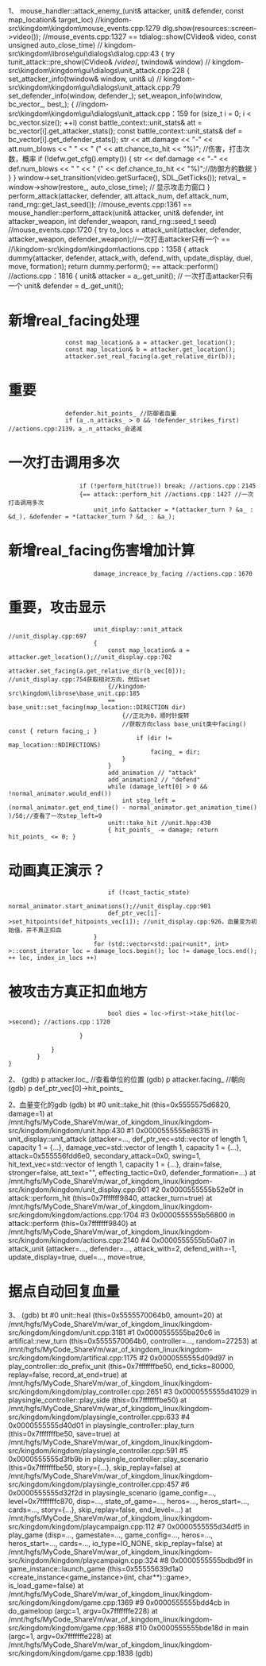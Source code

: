 1、
mouse_handler::attack_enemy_(unit& attacker, unit& defender, const map_location& target_loc) //kingdom-src\kingdom\kingdom\mouse_events.cpp:1279
    dlg.show(resources::screen->video()); //mouse_events.cpp:1327
    == tdialog::show(CVideo& video, const unsigned auto_close_time) // kingdom-src\kingdom\librose\gui\dialogs\dialog.cpp:43
    {
        try
            tunit_attack::pre_show(CVideo& /*video*/, twindow& window) // kingdom-src\kingdom\kingdom\gui\dialogs\unit_attack.cpp:228
            {
                set_attacker_info(twindow& window, unit& u) // kingdom-src\kingdom\kingdom\gui\dialogs\unit_attack.cpp:79
                set_defender_info(window, defender_);
                set_weapon_info(window, bc_vector_, best_);
                { //ingdom-src\kingdom\kingdom\gui\dialogs\unit_attack.cpp：159
                    for (size_t i = 0; i < bc_vector.size(); ++i)
                        const battle_context::unit_stats& att = bc_vector[i].get_attacker_stats();
                        const battle_context::unit_stats& def = bc_vector[i].get_defender_stats();
                        str << att.damage << "-" << att.num_blows << " "  << " (" << att.chance_to_hit << "%)"; //伤害，打击次数，概率
                        if (!defw.get_cfg().empty()) {
                            str << def.damage << "-" << def.num_blows << " "  << " (" << def.chance_to_hit << "%)";//防御方的数据
            }
                }
            }
            window->set_transition(video.getSurface(), SDL_GetTicks());
            retval_ = window->show(restore_, auto_close_time); // 显示攻击力窗口
    }
    perform_attack(attacker, defender, att.attack_num, def.attack_num, rand_rng::get_last_seed()); //mouse_events.cpp:1361
    == mouse_handler::perform_attack(unit& attacker, unit& defender,
	int attacker_weapon, int defender_weapon, rand_rng::seed_t seed) //mouse_events.cpp:1720
    {
        try
            to_locs = attack_unit(attacker, defender, attacker_weapon, defender_weapon);//一次打击attacker只有一个
            == //\kingdom-src\kingdom\kingdom\actions.cpp：1358
            {
                attack dummy(attacker, defender, attack_with, defend_with, update_display, duel, move, formation);
                return dummy.perform();
                == attack::perform() //actions.cpp：1816
                {
                    unit& attacker = a_.get_unit(); // 一次打击attacker只有一个
	                unit& defender = d_.get_unit();
# 新增real_facing处理
                    const map_location& a = attacker.get_location();
                    const map_location& b = attacker.get_location();
                    attacker.set_real_facing(a.get_relative_dir(b));
# 重要
                    defender.hit_points_ //防御者血量
                    if (a_.n_attacks_ > 0 && !defender_strikes_first) //actions.cpp:2139，a_.n_attacks_会递减
# 一次打击调用多次
			            if (!perform_hit(true)) break; //actions.cpp：2145
                        {== attack::perform_hit //actions.cpp：1427 //一次打击调用多次
                            unit_info &attacker = *(attacker_turn ? &a_ : &d_), &defender = *(attacker_turn ? &d_ : &a_);
# 新增real_facing伤害增加计算
                            damage_increace_by_facing //actions.cpp：1670
# 重要，攻击显示
                            unit_display::unit_attack //unit_display.cpp:697
                            {
                                const map_location& a = attacker.get_location();//unit_display.cpp:702
                                attacker.set_facing(a.get_relative_dir(b_vec[0])); //unit_display.cpp:754获取相对方向，然后set
                                {//kingdom-src\kingdom\librose\base_unit.cpp:185
                                == base_unit::set_facing(map_location::DIRECTION dir) 
                                    {//正北为0，顺时针旋转
                                    //获取方向class base_unit类中facing() const { return facing_; }
                                        if (dir != map_location::NDIRECTIONS)
                                            facing_ = dir;
                                    }
                                }
                                add_animation // "attack"
                                add_animation2 // "defend"
                                while (damage_left[0] > 0 && !normal_animator.would_end())
        			                int step_left = (normal_animator.get_end_time() - normal_animator.get_animation_time() )/50;//查看了一次step_left=9
                                unit::take_hit //unit.hpp:430
                                { hit_points_ -= damage; return hit_points_ <= 0; }
# 动画真正演示？
                                if (!cast_tactic_state)
                            		normal_animator.start_animations();//unit_display.cpp:901
                                def_ptr_vec[i]->set_hitpoints(def_hitpoints_vec[i]); //unit_display.cpp:926，血量变为初始值，并不真正扣血
                            }
                            for (std::vector<std::pair<unit*, int> >::const_iterator loc = damage_locs.begin(); loc != damage_locs.end(); ++ loc, index_in_locs ++)
# 被攻击方真正扣血地方
                                bool dies = loc->first->take_hit(loc->second); //actions.cpp：1720

                        }

                }
            }
    }

2、
(gdb) p attacker.loc_ //查看单位的位置
(gdb) p attacker.facing_  //朝向
(gdb) p def_ptr_vec[0]->hit_points_

2、血量变化的gdb
(gdb) bt
#0  unit::take_hit (this=0x5555575d6820, damage=1)
    at /mnt/hgfs/MyCode_ShareVm/war_of_kingdom_linux/kingdom-src/kingdom/kingdom/unit.hpp:430
#1  0x0000555555e86315 in unit_display::unit_attack (attacker=..., 
    def_ptr_vec=std::vector of length 1, capacity 1 = {...}, 
    damage_vec=std::vector of length 1, capacity 1 = {...}, 
    attack=0x555556fdd6e0, secondary_attack=0x0, swing=1, 
    hit_text_vec=std::vector of length 1, capacity 1 = {...}, drain=false, 
    stronger=false, att_text="", effecting_tactic=0x0, defender_formation=...)
    at /mnt/hgfs/MyCode_ShareVm/war_of_kingdom_linux/kingdom-src/kingdom/kingdom/unit_display.cpp:901
#2  0x0000555555b52e0f in attack::perform_hit (this=0x7fffffff9840, 
    attacker_turn=true)
    at /mnt/hgfs/MyCode_ShareVm/war_of_kingdom_linux/kingdom-src/kingdom/kingdom/actions.cpp:1704
#3  0x0000555555b56800 in attack::perform (this=0x7fffffff9840)
    at /mnt/hgfs/MyCode_ShareVm/war_of_kingdom_linux/kingdom-src/kingdom/kingdom/actions.cpp:2140
#4  0x0000555555b50a07 in attack_unit (attacker=..., defender=..., 
    attack_with=2, defend_with=-1, update_display=true, duel=..., move=true, 

# 据点自动回复血量
3、
(gdb) bt
#0  unit::heal (this=0x5555570064b0, amount=20) at /mnt/hgfs/MyCode_ShareVm/war_of_kingdom_linux/kingdom-src/kingdom/kingdom/unit.cpp:3181
#1  0x0000555555ba20c6 in artifical::new_turn (this=0x5555570064b0, controller=..., random=27253)
    at /mnt/hgfs/MyCode_ShareVm/war_of_kingdom_linux/kingdom-src/kingdom/kingdom/artifical.cpp:1175
#2  0x0000555555d09d97 in play_controller::do_prefix_unit (this=0x7fffffffbe50, end_ticks=80000, replay=false, record_at_end=true)
    at /mnt/hgfs/MyCode_ShareVm/war_of_kingdom_linux/kingdom-src/kingdom/kingdom/play_controller.cpp:2651
#3  0x0000555555d41029 in playsingle_controller::play_side (this=0x7fffffffbe50)
    at /mnt/hgfs/MyCode_ShareVm/war_of_kingdom_linux/kingdom-src/kingdom/kingdom/playsingle_controller.cpp:633
#4  0x0000555555d40d01 in playsingle_controller::play_turn (this=0x7fffffffbe50, save=true)
    at /mnt/hgfs/MyCode_ShareVm/war_of_kingdom_linux/kingdom-src/kingdom/kingdom/playsingle_controller.cpp:591
#5  0x0000555555d3fb9b in playsingle_controller::play_scenario (this=0x7fffffffbe50, story={...}, skip_replay=false)
    at /mnt/hgfs/MyCode_ShareVm/war_of_kingdom_linux/kingdom-src/kingdom/kingdom/playsingle_controller.cpp:457
#6  0x0000555555d32f2d in playsingle_scenario (game_config=..., level=0x7fffffffc870, disp=..., state_of_game=..., heros=..., 
    heros_start=..., cards=..., story={...}, skip_replay=false, end_level=...)
    at /mnt/hgfs/MyCode_ShareVm/war_of_kingdom_linux/kingdom-src/kingdom/kingdom/playcampaign.cpp:112
#7  0x0000555555d34df5 in play_game (disp=..., gamestate=..., game_config=..., heros=..., heros_start=..., cards=..., io_type=IO_NONE, 
    skip_replay=false) at /mnt/hgfs/MyCode_ShareVm/war_of_kingdom_linux/kingdom-src/kingdom/kingdom/playcampaign.cpp:324
#8  0x0000555555bdbd9f in game_instance::launch_game (this=0x55555639d1a0 <create_instance<game_instance>(int, char**)::game>, 
    is_load_game=false) at /mnt/hgfs/MyCode_ShareVm/war_of_kingdom_linux/kingdom-src/kingdom/kingdom/game.cpp:1369
#9  0x0000555555bdd4cb in do_gameloop (argc=1, argv=0x7fffffffe228)
    at /mnt/hgfs/MyCode_ShareVm/war_of_kingdom_linux/kingdom-src/kingdom/kingdom/game.cpp:1688
#10 0x0000555555bde18d in main (argc=1, argv=0x7fffffffe228)
    at /mnt/hgfs/MyCode_ShareVm/war_of_kingdom_linux/kingdom-src/kingdom/kingdom/game.cpp:1838
(gdb) 
